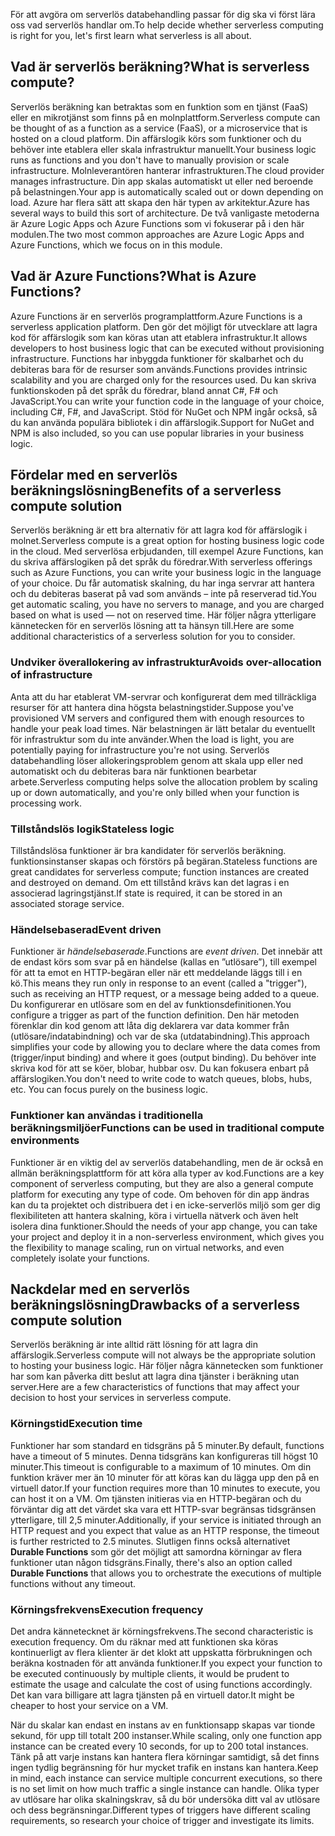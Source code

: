 <span data-ttu-id="25a23-101">För att avgöra om serverlös databehandling passar för dig ska vi först lära oss vad serverlös handlar om.</span><span class="sxs-lookup"><span data-stu-id="25a23-101">To help decide whether serverless computing is right for you, let's first learn what serverless is all about.</span></span>

## <a name="what-is-serverless-compute"></a><span data-ttu-id="25a23-102">Vad är serverlös beräkning?</span><span class="sxs-lookup"><span data-stu-id="25a23-102">What is serverless compute?</span></span>

<span data-ttu-id="25a23-103">Serverlös beräkning kan betraktas som en funktion som en tjänst (FaaS) eller en mikrotjänst som finns på en molnplattform.</span><span class="sxs-lookup"><span data-stu-id="25a23-103">Serverless compute can be thought of as a function as a service (FaaS), or a microservice that is hosted on a cloud platform.</span></span> <span data-ttu-id="25a23-104">Din affärslogik körs som funktioner och du behöver inte etablera eller skala infrastruktur manuellt.</span><span class="sxs-lookup"><span data-stu-id="25a23-104">Your business logic runs as functions and you don't have to manually provision or scale infrastructure.</span></span> <span data-ttu-id="25a23-105">Molnleverantören hanterar infrastrukturen.</span><span class="sxs-lookup"><span data-stu-id="25a23-105">The cloud provider manages infrastructure.</span></span> <span data-ttu-id="25a23-106">Din app skalas automatiskt ut eller ned beroende på belastningen.</span><span class="sxs-lookup"><span data-stu-id="25a23-106">Your app is automatically scaled out or down depending on load.</span></span> <span data-ttu-id="25a23-107">Azure har flera sätt att skapa den här typen av arkitektur.</span><span class="sxs-lookup"><span data-stu-id="25a23-107">Azure has several ways to build this sort of architecture.</span></span> <span data-ttu-id="25a23-108">De två vanligaste metoderna är Azure Logic Apps och Azure Functions som vi fokuserar på i den här modulen.</span><span class="sxs-lookup"><span data-stu-id="25a23-108">The two most common approaches are Azure Logic Apps and Azure Functions, which we focus on in this module.</span></span>

## <a name="what-is-azure-functions"></a><span data-ttu-id="25a23-109">Vad är Azure Functions?</span><span class="sxs-lookup"><span data-stu-id="25a23-109">What is Azure Functions?</span></span>

<span data-ttu-id="25a23-110">Azure Functions är en serverlös programplattform.</span><span class="sxs-lookup"><span data-stu-id="25a23-110">Azure Functions is a serverless application platform.</span></span> <span data-ttu-id="25a23-111">Den gör det möjligt för utvecklare att lagra kod för affärslogik som kan köras utan att etablera infrastruktur.</span><span class="sxs-lookup"><span data-stu-id="25a23-111">It allows developers to host business logic that can be executed without provisioning infrastructure.</span></span> <span data-ttu-id="25a23-112">Functions har inbyggda funktioner för skalbarhet och du debiteras bara för de resurser som används.</span><span class="sxs-lookup"><span data-stu-id="25a23-112">Functions provides intrinsic scalability and you are charged only for the resources used.</span></span> <span data-ttu-id="25a23-113">Du kan skriva funktionskoden på det språk du föredrar, bland annat C#, F# och JavaScript.</span><span class="sxs-lookup"><span data-stu-id="25a23-113">You can write your function code in the language of your choice, including C#, F#, and JavaScript.</span></span> <span data-ttu-id="25a23-114">Stöd för NuGet och NPM ingår också, så du kan använda populära bibliotek i din affärslogik.</span><span class="sxs-lookup"><span data-stu-id="25a23-114">Support for NuGet and NPM is also included, so you can use popular libraries in your business logic.</span></span>

## <a name="benefits-of-a-serverless-compute-solution"></a><span data-ttu-id="25a23-115">Fördelar med en serverlös beräkningslösning</span><span class="sxs-lookup"><span data-stu-id="25a23-115">Benefits of a serverless compute solution</span></span>

<span data-ttu-id="25a23-116">Serverlös beräkning är ett bra alternativ för att lagra kod för affärslogik i molnet.</span><span class="sxs-lookup"><span data-stu-id="25a23-116">Serverless compute is a great option for hosting business logic code in the cloud.</span></span> <span data-ttu-id="25a23-117">Med serverlösa erbjudanden, till exempel Azure Functions, kan du skriva affärslogiken på det språk du föredrar.</span><span class="sxs-lookup"><span data-stu-id="25a23-117">With serverless offerings such as Azure Functions, you can write your business logic in the language of your choice.</span></span> <span data-ttu-id="25a23-118">Du får automatisk skalning, du har inga servrar att hantera och du debiteras baserat på vad som används – inte på reserverad tid.</span><span class="sxs-lookup"><span data-stu-id="25a23-118">You get automatic scaling, you have no servers to manage, and you are charged based on what is used — not on reserved time.</span></span> <span data-ttu-id="25a23-119">Här följer några ytterligare kännetecken för en serverlös lösning att ta hänsyn till.</span><span class="sxs-lookup"><span data-stu-id="25a23-119">Here are some additional characteristics of a serverless solution for you to consider.</span></span>

### <a name="avoids-over-allocation-of-infrastructure"></a><span data-ttu-id="25a23-120">Undviker överallokering av infrastruktur</span><span class="sxs-lookup"><span data-stu-id="25a23-120">Avoids over-allocation of infrastructure</span></span>

<span data-ttu-id="25a23-121">Anta att du har etablerat VM-servrar och konfigurerat dem med tillräckliga resurser för att hantera dina högsta belastningstider.</span><span class="sxs-lookup"><span data-stu-id="25a23-121">Suppose you've provisioned VM servers and configured them with enough resources to handle your peak load times.</span></span> <span data-ttu-id="25a23-122">När belastningen är lätt betalar du eventuellt för infrastruktur som du inte använder.</span><span class="sxs-lookup"><span data-stu-id="25a23-122">When the load is light, you are potentially paying for infrastructure you're not using.</span></span> <span data-ttu-id="25a23-123">Serverlös databehandling löser allokeringsproblem genom att skala upp eller ned automatiskt och du debiteras bara när funktionen bearbetar arbete.</span><span class="sxs-lookup"><span data-stu-id="25a23-123">Serverless computing helps solve the allocation problem by scaling up or down automatically, and you're only billed when your function is processing work.</span></span>

### <a name="stateless-logic"></a><span data-ttu-id="25a23-124">Tillståndslös logik</span><span class="sxs-lookup"><span data-stu-id="25a23-124">Stateless logic</span></span>

<span data-ttu-id="25a23-125">Tillståndslösa funktioner är bra kandidater för serverlös beräkning. funktionsinstanser skapas och förstörs på begäran.</span><span class="sxs-lookup"><span data-stu-id="25a23-125">Stateless functions are great candidates for serverless compute; function instances are created and destroyed on demand.</span></span> <span data-ttu-id="25a23-126">Om ett tillstånd krävs kan det lagras i en associerad lagringstjänst.</span><span class="sxs-lookup"><span data-stu-id="25a23-126">If state is required, it can be stored in an associated storage service.</span></span>

### <a name="event-driven"></a><span data-ttu-id="25a23-127">Händelsebaserad</span><span class="sxs-lookup"><span data-stu-id="25a23-127">Event driven</span></span>

<span data-ttu-id="25a23-128">Funktioner är _händelsebaserade_.</span><span class="sxs-lookup"><span data-stu-id="25a23-128">Functions are _event driven_.</span></span> <span data-ttu-id="25a23-129">Det innebär att de endast körs som svar på en händelse (kallas en ”utlösare”), till exempel för att ta emot en HTTP-begäran eller när ett meddelande läggs till i en kö.</span><span class="sxs-lookup"><span data-stu-id="25a23-129">This means they run only in response to an event (called a "trigger"), such as receiving an HTTP request, or a message being added to a queue.</span></span> <span data-ttu-id="25a23-130">Du konfigurerar en utlösare som en del av funktionsdefinitionen.</span><span class="sxs-lookup"><span data-stu-id="25a23-130">You configure a trigger as part of the function definition.</span></span> <span data-ttu-id="25a23-131">Den här metoden förenklar din kod genom att låta dig deklarera var data kommer från (utlösare/indatabindning) och var de ska (utdatabindning).</span><span class="sxs-lookup"><span data-stu-id="25a23-131">This approach simplifies your code by allowing you to declare where the data comes from (trigger/input binding) and where it goes (output binding).</span></span> <span data-ttu-id="25a23-132">Du behöver inte skriva kod för att se köer, blobar, hubbar osv. Du kan fokusera enbart på affärslogiken.</span><span class="sxs-lookup"><span data-stu-id="25a23-132">You don't need to write code to watch queues, blobs, hubs, etc. You can focus purely on the business logic.</span></span>

### <a name="functions-can-be-used-in-traditional-compute-environments"></a><span data-ttu-id="25a23-133">Funktioner kan användas i traditionella beräkningsmiljöer</span><span class="sxs-lookup"><span data-stu-id="25a23-133">Functions can be used in traditional compute environments</span></span>

<span data-ttu-id="25a23-134">Funktioner är en viktig del av serverlös databehandling, men de är också en allmän beräkningsplattform för att köra alla typer av kod.</span><span class="sxs-lookup"><span data-stu-id="25a23-134">Functions are a key component of serverless computing, but they are also a general compute platform for executing any type of code.</span></span> <span data-ttu-id="25a23-135">Om behoven för din app ändras kan du ta projektet och distribuera det i en icke-serverlös miljö som ger dig flexibiliteten att hantera skalning, köra i virtuella nätverk och även helt isolera dina funktioner.</span><span class="sxs-lookup"><span data-stu-id="25a23-135">Should the needs of your app change, you can take your project and deploy it in a non-serverless environment, which gives you the flexibility to manage scaling, run on virtual networks, and even completely isolate your functions.</span></span>

## <a name="drawbacks-of-a-serverless-compute-solution"></a><span data-ttu-id="25a23-136">Nackdelar med en serverlös beräkningslösning</span><span class="sxs-lookup"><span data-stu-id="25a23-136">Drawbacks of a serverless compute solution</span></span>

<span data-ttu-id="25a23-137">Serverlös beräkning är inte alltid rätt lösning för att lagra din affärslogik.</span><span class="sxs-lookup"><span data-stu-id="25a23-137">Serverless compute will not always be the appropriate solution to hosting your business logic.</span></span> <span data-ttu-id="25a23-138">Här följer några kännetecken som funktioner har som kan påverka ditt beslut att lagra dina tjänster i beräkning utan server.</span><span class="sxs-lookup"><span data-stu-id="25a23-138">Here are a few characteristics of functions that may affect your decision to host your services in serverless compute.</span></span>

### <a name="execution-time"></a><span data-ttu-id="25a23-139">Körningstid</span><span class="sxs-lookup"><span data-stu-id="25a23-139">Execution time</span></span>

<span data-ttu-id="25a23-140">Funktioner har som standard en tidsgräns på 5 minuter.</span><span class="sxs-lookup"><span data-stu-id="25a23-140">By default, functions have a timeout of 5 minutes.</span></span> <span data-ttu-id="25a23-141">Denna tidsgräns kan konfigureras till högst 10 minuter.</span><span class="sxs-lookup"><span data-stu-id="25a23-141">This timeout is configurable to a maximum of 10 minutes.</span></span> <span data-ttu-id="25a23-142">Om din funktion kräver mer än 10 minuter för att köras kan du lägga upp den på en virtuell dator.</span><span class="sxs-lookup"><span data-stu-id="25a23-142">If your function requires more than 10 minutes to execute, you can host it on a VM.</span></span> <span data-ttu-id="25a23-143">Om tjänsten initieras via en HTTP-begäran och du förväntar dig att det värdet ska vara ett HTTP-svar begränsas tidsgränsen ytterligare, till 2,5 minuter.</span><span class="sxs-lookup"><span data-stu-id="25a23-143">Additionally, if your service is initiated through an HTTP request and you expect that value as an HTTP response, the timeout is further restricted to 2.5 minutes.</span></span> <span data-ttu-id="25a23-144">Slutligen finns också alternativet **Durable Functions** som gör det möjligt att samordna körningar av flera funktioner utan någon tidsgräns.</span><span class="sxs-lookup"><span data-stu-id="25a23-144">Finally, there's also an option called **Durable Functions** that allows you to orchestrate the executions of multiple functions without any timeout.</span></span>

### <a name="execution-frequency"></a><span data-ttu-id="25a23-145">Körningsfrekvens</span><span class="sxs-lookup"><span data-stu-id="25a23-145">Execution frequency</span></span>

<span data-ttu-id="25a23-146">Det andra kännetecknet är körningsfrekvens.</span><span class="sxs-lookup"><span data-stu-id="25a23-146">The second characteristic is execution frequency.</span></span> <span data-ttu-id="25a23-147">Om du räknar med att funktionen ska köras kontinuerligt av flera klienter är det klokt att uppskatta förbrukningen och beräkna kostnaden för att använda funktioner.</span><span class="sxs-lookup"><span data-stu-id="25a23-147">If you expect your function to be executed continuously by multiple clients, it would be prudent to estimate the usage and calculate the cost of using functions accordingly.</span></span> <span data-ttu-id="25a23-148">Det kan vara billigare att lagra tjänsten på en virtuell dator.</span><span class="sxs-lookup"><span data-stu-id="25a23-148">It might be cheaper to host your service on a VM.</span></span>

<span data-ttu-id="25a23-149">När du skalar kan endast en instans av en funktionsapp skapas var tionde sekund, för upp till totalt 200 instanser.</span><span class="sxs-lookup"><span data-stu-id="25a23-149">While scaling, only one function app instance can be created every 10 seconds, for up to 200 total instances.</span></span> <span data-ttu-id="25a23-150">Tänk på att varje instans kan hantera flera körningar samtidigt, så det finns ingen tydlig begränsning för hur mycket trafik en instans kan hantera.</span><span class="sxs-lookup"><span data-stu-id="25a23-150">Keep in mind, each instance can service multiple concurrent executions, so there is no set limit on how much traffic a single instance can handle.</span></span> <span data-ttu-id="25a23-151">Olika typer av utlösare har olika skalningskrav, så du bör undersöka ditt val av utlösare och dess begränsningar.</span><span class="sxs-lookup"><span data-stu-id="25a23-151">Different types of triggers have different scaling requirements, so research your choice of trigger and investigate its limits.</span></span>
